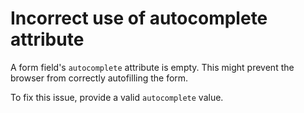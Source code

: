 # Incorrect use of autocomplete attribute

A form field's `autocomplete` attribute is empty. This might prevent the browser from correctly autofilling the form.

To fix this issue, provide a valid `autocomplete` value.
